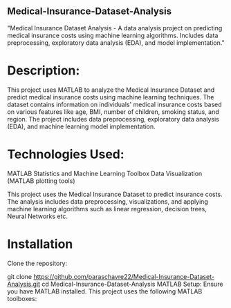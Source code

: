## Medical-Insurance-Dataset-Analysis
"Medical Insurance Dataset Analysis - A data analysis project on predicting medical insurance costs using machine learning algorithms. Includes data preprocessing, exploratory data analysis (EDA), and model implementation."

# Description:
This project uses MATLAB to analyze the Medical Insurance Dataset and predict medical insurance costs using machine learning techniques. The dataset contains information on individuals' medical insurance costs based on various features like age, BMI, number of children, smoking status, and region. The project includes data preprocessing, exploratory data analysis (EDA), and machine learning model implementation.

# Technologies Used:

MATLAB
Statistics and Machine Learning Toolbox
Data Visualization (MATLAB plotting tools)

This project uses the Medical Insurance Dataset to predict insurance costs. The analysis includes data preprocessing, visualizations, and applying machine learning algorithms such as linear regression, decision trees, Neural Networks etc.

# Installation
Clone the repository:

git clone https://github.com/paraschavre22/Medical-Insurance-Dataset-Analysis.git
cd Medical-Insurance-Dataset-Analysis
MATLAB Setup: Ensure you have MATLAB installed. This project uses the following MATLAB toolboxes:
